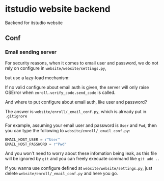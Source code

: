 
# itstudio website backend

Backend for itstudio website

## Conf

### Email sending server 
For security reasons,
when it comes to email user and password,
we do not rely on configure in `website/website/settings.py`,

but use a lazy-load mechanism:

If no valid configure about email auth is given,
the server will only raise OSError when `enroll.verify_code.send_code` is called.

And where to put configure about email auth, like user and password?

The answer is `website/enroll/_email_conf.py`, which is already put in `.gitignore`

For example, assuming your email user and password is `User` and `Pwd`,
then you can type the following to `website/enroll/_email_conf.py`:

```Python
EMAIL_HOST_USER = r"User"
EMAIL_HOST_PASSWORD = r"Pwd"
```

And you won't need to worry about these infomation being leak,
as this file will be ignored by `git` and you can freely execuate command like `git add .`.

If you wanna use configure defined at 
`website/website/settings.py`,
just delete `website/enroll/_email_conf.py` and here you go.

